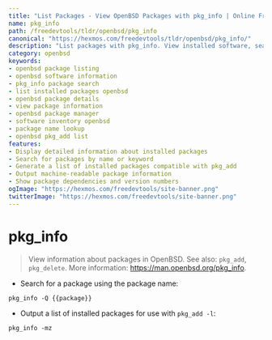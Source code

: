 ```yaml
---
title: "List Packages - View OpenBSD Packages with pkg_info | Online Free DevTools by Hexmos"
name: pkg_info
path: /freedevtools/tldr/openbsd/pkg_info
canonical: "https://hexmos.com/freedevtools/tldr/openbsd/pkg_info/"
description: "List packages with pkg_info. View installed software, search by name, and generate package lists. Free online tool, no registration required."
category: openbsd
keywords:
- openbsd package listing
- openbsd software information
- pkg_info package search
- list installed packages openbsd
- openbsd package details
- view package information
- openbsd package manager
- software inventory openbsd
- package name lookup
- openbsd pkg_add list
features:
- Display detailed information about installed packages
- Search for packages by name or keyword
- Generate a list of installed packages compatible with pkg_add
- Output machine-readable package information
- Show package dependencies and version numbers
ogImage: "https://hexmos.com/freedevtools/site-banner.png"
twitterImage: "https://hexmos.com/freedevtools/site-banner.png"
---
```


# pkg_info

> View information about packages in OpenBSD.
> See also: `pkg_add`, `pkg_delete`.
> More information: <https://man.openbsd.org/pkg_info>.

- Search for a package using the package name:

`pkg_info -Q {{package}}`

- Output a list of installed packages for use with `pkg_add -l`:

`pkg_info -mz`
